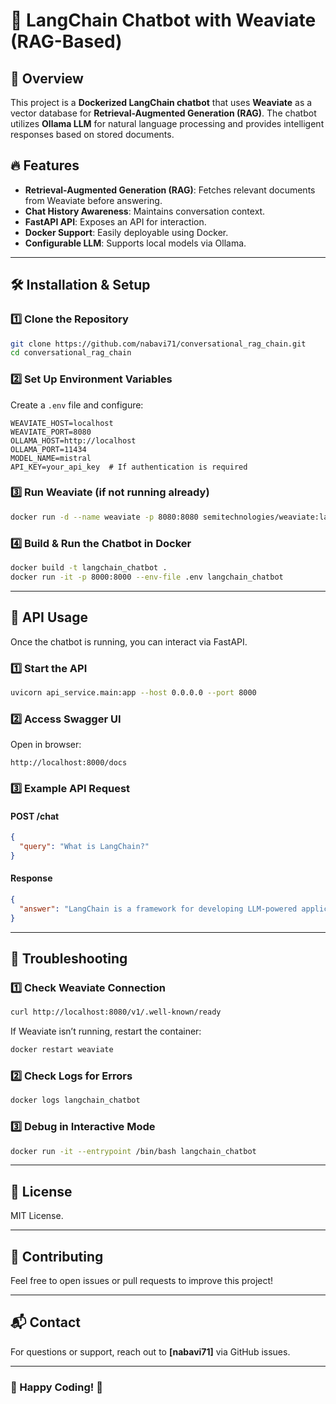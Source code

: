 # 🚀 LangChain Chatbot with Weaviate (RAG-Based)

## 📌 Overview
This project is a **Dockerized LangChain chatbot** that uses **Weaviate** as a vector database for **Retrieval-Augmented Generation (RAG)**. The chatbot utilizes **Ollama LLM** for natural language processing and provides intelligent responses based on stored documents.

## 🔥 Features
- **Retrieval-Augmented Generation (RAG)**: Fetches relevant documents from Weaviate before answering.
- **Chat History Awareness**: Maintains conversation context.
- **FastAPI API**: Exposes an API for interaction.
- **Docker Support**: Easily deployable using Docker.
- **Configurable LLM**: Supports local models via Ollama.

---

## 🛠️ Installation & Setup
### **1️⃣ Clone the Repository**
```bash
git clone https://github.com/nabavi71/conversational_rag_chain.git
cd conversational_rag_chain
```

### **2️⃣ Set Up Environment Variables**
Create a `.env` file and configure:
```
WEAVIATE_HOST=localhost
WEAVIATE_PORT=8080
OLLAMA_HOST=http://localhost
OLLAMA_PORT=11434
MODEL_NAME=mistral
API_KEY=your_api_key  # If authentication is required
```

### **3️⃣ Run Weaviate (if not running already)**
```bash
docker run -d --name weaviate -p 8080:8080 semitechnologies/weaviate:latest
```

### **4️⃣ Build & Run the Chatbot in Docker**
```bash
docker build -t langchain_chatbot .
docker run -it -p 8000:8000 --env-file .env langchain_chatbot
```

---

## 🚀 API Usage
Once the chatbot is running, you can interact via FastAPI.

### **1️⃣ Start the API**
```bash
uvicorn api_service.main:app --host 0.0.0.0 --port 8000
```

### **2️⃣ Access Swagger UI**
Open in browser:
```
http://localhost:8000/docs
```

### **3️⃣ Example API Request**
#### **POST /chat**
```json
{
  "query": "What is LangChain?"
}
```
#### **Response**
```json
{
  "answer": "LangChain is a framework for developing LLM-powered applications."
}
```

---

## 🔧 Troubleshooting
### **1️⃣ Check Weaviate Connection**
```bash
curl http://localhost:8080/v1/.well-known/ready
```
If Weaviate isn’t running, restart the container:
```bash
docker restart weaviate
```

### **2️⃣ Check Logs for Errors**
```bash
docker logs langchain_chatbot
```

### **3️⃣ Debug in Interactive Mode**
```bash
docker run -it --entrypoint /bin/bash langchain_chatbot
```

---

## 📜 License
MIT License.

---

## 🤝 Contributing
Feel free to open issues or pull requests to improve this project!

---

## 📬 Contact
For questions or support, reach out to **[nabavi71]** via GitHub issues.

---

### 🚀 Happy Coding! 🎯
